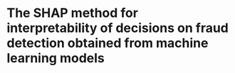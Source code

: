 # The SHAP method for interpretability of decisions on fraud detection obtained from machine learning models

